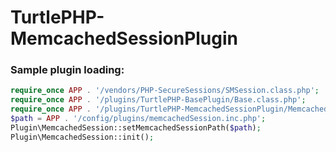 TurtlePHP-MemcachedSessionPlugin
======================

### Sample plugin loading:
``` php
require_once APP . '/vendors/PHP-SecureSessions/SMSession.class.php';
require_once APP . '/plugins/TurtlePHP-BasePlugin/Base.class.php';
require_once APP . '/plugins/TurtlePHP-MemcachedSessionPlugin/MemcachedSession.class.php';
$path = APP . '/config/plugins/memcachedSession.inc.php';
Plugin\MemcachedSession::setMemcachedSessionPath($path);
Plugin\MemcachedSession::init();
```
